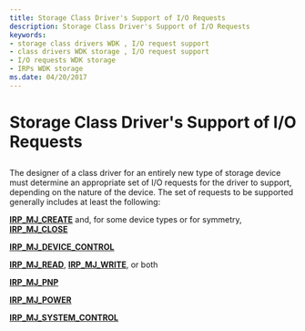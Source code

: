 ```yaml
---
title: Storage Class Driver's Support of I/O Requests
description: Storage Class Driver's Support of I/O Requests
keywords:
- storage class drivers WDK , I/O request support
- class drivers WDK storage , I/O request support
- I/O requests WDK storage
- IRPs WDK storage
ms.date: 04/20/2017
---
```


# Storage Class Driver's Support of I/O Requests


## <span id="ddk_storage_class_drivers_support_of_i_o_requests_kg"></span><span id="DDK_STORAGE_CLASS_DRIVERS_SUPPORT_OF_I_O_REQUESTS_KG"></span>


The designer of a class driver for an entirely new type of storage device must determine an appropriate set of I/O requests for the driver to support, depending on the nature of the device. The set of requests to be supported generally includes at least the following:

[**IRP\_MJ\_CREATE**](../kernel/irp-mj-create.md) and, for some device types or for symmetry, [**IRP\_MJ\_CLOSE**](../kernel/irp-mj-close.md)

[**IRP\_MJ\_DEVICE\_CONTROL**](../kernel/irp-mj-device-control.md)

[**IRP\_MJ\_READ**](../kernel/irp-mj-read.md), [**IRP\_MJ\_WRITE**](../kernel/irp-mj-write.md), or both

[**IRP\_MJ\_PNP**](../kernel/irp-mj-pnp.md)

[**IRP\_MJ\_POWER**](../kernel/irp-mj-power.md)

[**IRP\_MJ\_SYSTEM\_CONTROL**](../kernel/irp-mj-system-control.md)

 


